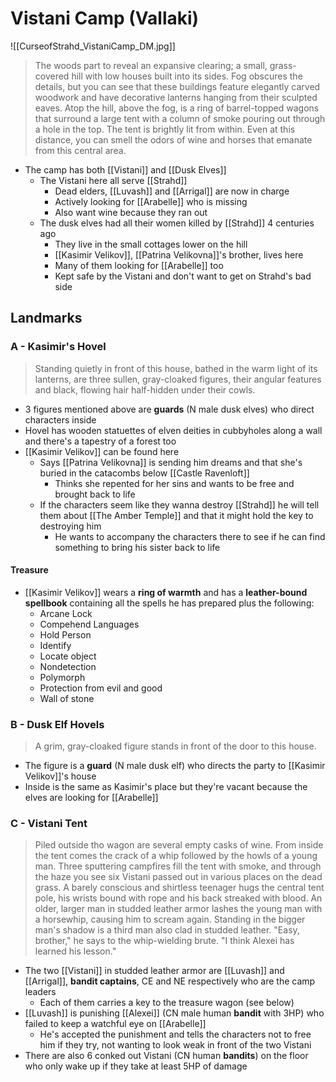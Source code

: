 # Vistani Camp (Vallaki)

![[CurseofStrahd_VistaniCamp_DM.jpg]]

> The woods part to reveal an expansive clearing; a small, grass-covered hill with low houses built into its sides. Fog obscures the details, but you can see that these buildings feature elegantly carved woodwork and have decorative lanterns hanging from their sculpted eaves. Atop the hill, above the fog, is a ring of barrel-topped wagons that surround a large tent with a column of smoke pouring out through a hole in the top. The tent is brightly lit from within. Even at this distance, you can smell the odors of wine and horses that emanate from this central area.

* The camp has both [[Vistani]] and [[Dusk Elves]]
  * The Vistani here all serve [[Strahd]]
    * Dead elders, [[Luvash]] and [[Arrigal]] are now in charge
    * Actively looking for [[Arabelle]] who is missing
    * Also want wine because they ran out
  * The dusk elves had all their women killed by [[Strahd]] 4 centuries ago
    * They live in the small cottages lower on the hill
    * [[Kasimir Velikov]], [[Patrina Velikovna]]'s brother, lives here
    * Many of them looking for [[Arabelle]] too
    * Kept safe by the Vistani and don't want to get on Strahd's bad side

## Landmarks
### A - Kasimir's Hovel
> Standing quietly in front of this house, bathed in the warm light of its lanterns, are three sullen, gray-cloaked figures, their angular features and black, flowing hair half-hidden under their cowls.

* 3 figures mentioned above are **guards** (N male dusk elves) who direct characters inside
* Hovel has wooden statuettes of elven deities in cubbyholes along a wall and there's a tapestry of a forest too
* [[Kasimir Velikov]] can be found here
  * Says [[Patrina Velikovna]] is sending him dreams and that she's buried in the catacombs below [[Castle Ravenloft]]
    * Thinks she repented for her sins and wants to be free and brought back to life
  * If the characters seem like they wanna destroy [[Strahd]] he will tell them about [[The Amber Temple]] and that it might hold the key to destroying him
    * He wants to accompany the characters there to see if he can find something to bring his sister back to life

#### Treasure
* [[Kasimir Velikov]] wears a **ring of warmth** and has a **leather-bound spellbook** containing all the spells he has prepared plus the following:
  * Arcane Lock
  * Compehend Languages
  * Hold Person
  * Identify
  * Locate object
  * Nondetection
  * Polymorph
  * Protection from evil and good
  * Wall of stone

### B - Dusk Elf Hovels
> A grim, gray-cloaked figure stands in front of the door to this house.

* The figure is a **guard** (N male dusk elf) who directs the party to [[Kasimir Velikov]]'s house
* Inside is the same as Kasimir's place but they're vacant because the elves are looking for [[Arabelle]]

### C - Vistani Tent
> Piled outside tho wagon are several empty casks of wine. From inside the tent comes the crack of a whip followed by the howls of a young man. Three sputtering campfires fill the tent with smoke, and through the haze you see six Vistani passed out in various places on the dead grass. A barely conscious and shirtless teenager hugs the central tent pole, his wrists bound with rope and his back streaked with blood. An older, larger man in studded leather armor lashes the young man with a horsewhip, causing him to scream again. Standing in the bigger man's shadow is a third man also clad in studded leather. "Easy, brother," he says to the whip-wielding brute. "I think Alexei has learned his lesson."

* The two [[Vistani]] in studded leather armor are [[Luvash]] and [[Arrigal]], **bandit captains**, CE and NE respectively who are the camp leaders
  * Each of them carries a key to the treasure wagon (see below)
* [[Luvash]] is punishing [[Alexei]] (CN male human **bandit** with 3HP) who failed to keep a watchful eye on [[Arabelle]]
  * He's accepted the punishment and tells the characters not to free him if they try, not wanting to look weak in front of the two Vistani
* There are also 6 conked out Vistani (CN human **bandits**) on the floor who only wake up if they take at least 5HP of damage